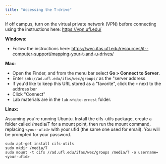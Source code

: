 ```yaml
---
title: "Accessing the T-drive"
---
```


If off campus, turn on the virtual private network (VPN) before connecting using the instructions here: https://vpn.ufl.edu/

**Windows:**

* Follow the instructions here: https://wec.ifas.ufl.edu/resources/it--computer-support/mapping-your-t-and-u-drives/

**Mac:**

* Open the Finder, and from the menu bar select **Go > Connect to Server**.
* Enter `smb://ad.ufl.edu/ifas/wec/groups/` as the "server address.
* If you'd like to keep this URL stored as a "favorite", click the `+` next to the address bar
* Click "Connect"
* Lab materials are in the `lab-white-ernest` folder.

**Linux:**

Assuming you're running Ubuntu. Install the cifs-utils package, create a folder called /media/T for a mount point, then run the mount command, replacing `<your-ufid>` with your ufid (the same one used for email). You will be prompted for your password.

    sudo apt-get install cifs-utils
    sudo mkdir /media/T
    sudo mount -t cifs //ad.ufl.edu/ifas/wec/groups /media/T -o username=<your-ufid>